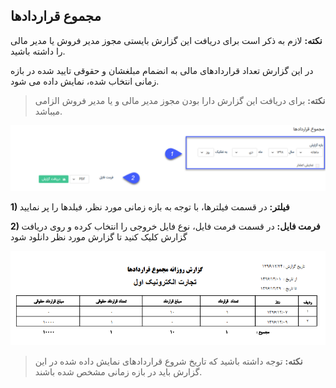 ﻿## مجموع قراردادها

**نکته:** لازم به ذکر است برای دریافت این گزارش بایستی مجوز مدیر فروش یا مدیر مالی را داشته باشید.


در این گزارش تعداد قراردادهای مالی به انضمام مبلغشان و حقوقی تایید شده در بازه زمانی انتخاب شده، نمایش داده می شود.

> **نکته:** برای دریافت این گزارش دارا بودن مجوز مدیر مالی و یا مدیر فروش الزامی میباشد.

![](157.png)

**1)    فیلتر:** در قسمت فیلترها، با توجه به بازه زمانی مورد نظر، فیلدها را پر نمایید

**2) فرمت فایل:** در قسمت فرمت فایل، نوع فایل خروجی را انتخاب کرده و روی دریافت گزارش کلیک کنید تا گزارش مورد نظر دانلود شود

![](TotalContracts2.png)

> **نکته:** توجه داشته باشید که تاریخ شروع قراردادهای نمایش داده شده در این گزارش باید در بازه زمانی مشخص شده باشند.

